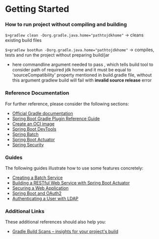 # Getting Started

### How to run project without compiling and building
`$>gradlew clean -Dorg.gradle.java.home="pathtojdkhome"` -> cleans existing build files

`$>gradlew bootRun -Dorg.gradle.java.home="pathtojdkhome"` -> compiles, tests and run the project without preparing build/jar
 - here commandline argument needed to pass , which tells build tool to consider path of required jdk home and it must be equal to 'sourceCompatibility' property mentioned in build.gradle file, without this argument gradlew build will fail with **invalid source release** error
 
### Reference Documentation
For further reference, please consider the following sections:

* [Official Gradle documentation](https://docs.gradle.org)
* [Spring Boot Gradle Plugin Reference Guide](https://docs.spring.io/spring-boot/docs/2.5.7/gradle-plugin/reference/html/)
* [Create an OCI image](https://docs.spring.io/spring-boot/docs/2.5.7/gradle-plugin/reference/html/#build-image)
* [Spring Boot DevTools](https://docs.spring.io/spring-boot/docs/2.6.0/reference/htmlsingle/#using-boot-devtools)
* [Spring Batch](https://docs.spring.io/spring-boot/docs/2.6.0/reference/htmlsingle/#howto-batch-applications)
* [Spring Boot Actuator](https://docs.spring.io/spring-boot/docs/2.6.0/reference/htmlsingle/#production-ready)
* [Spring Security](https://docs.spring.io/spring-boot/docs/2.6.0/reference/htmlsingle/#boot-features-security)

### Guides
The following guides illustrate how to use some features concretely:

* [Creating a Batch Service](https://spring.io/guides/gs/batch-processing/)
* [Building a RESTful Web Service with Spring Boot Actuator](https://spring.io/guides/gs/actuator-service/)
* [Securing a Web Application](https://spring.io/guides/gs/securing-web/)
* [Spring Boot and OAuth2](https://spring.io/guides/tutorials/spring-boot-oauth2/)
* [Authenticating a User with LDAP](https://spring.io/guides/gs/authenticating-ldap/)

### Additional Links
These additional references should also help you:

* [Gradle Build Scans – insights for your project's build](https://scans.gradle.com#gradle)

